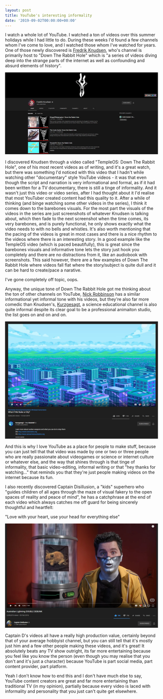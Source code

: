 ```yaml
---
layout: post
title: YouTube's interesting informality
date: '2019-09-02T00:00:00+00:00'
---
```

I watch a whole lot of YouTube. I watched a ton of videos over this summer holidays while I had little to do. During these weeks I'd found a few channels whom I've come to love, and I watched those whom I've watched for years. One of those newly discovered is [Fredrik Knudsen](https://www.youtube.com/channel/UCbWcXB0PoqOsAvAdfzWMf0w), who's channel is primarily host to "Down The Rabbit Hole" which is "a series of videos diving deep into the strange parts of the internet as well as confounding and absurd elements of history". 

![A screenshot of Fredrik Knudsen's youtube channel](/assets/posts/knudsen.png)

I discovered Knudsen through a video called "TempleOS: Down The Rabbit Hole", one of his most recent videos as of writing, and it's a great watch, but there was something I'd noticed with this video that I hadn't while watching other "documentary" style YouTube videos - it was that even though the script and narration is very informational and formal, as if it had been written for a TV documentary, there is still a tinge of informality. And it wasn't just this video or video series, after I had thought about it I'd realise that most YouTuber created content had this quality to it. After a while of thinking (and binge watching some other videos in the series), I think it comes down to the barebones visuals. For the most part the visuals of the videos in the series are just screenshots of whatever Knudsen is talking about, which then fade to the next screenshot when the time comes, its very barebones, and is purely functional, he only shows exactly what the video needs to with no bells and whistles. It's also worth mentioning that the pacing of the videos is great in most cases and there is a nice rhythm to the videos where there is an interesting story. In a good example like the TempleOS video (which is paced beautifully), this is great since the barebones visuals and informative tone lets the story just hook you completely and there are no distractions from it, like an audiobook with screenshots. This said however, there are a few examples of Down The Rabbit Hole where videos fall flat where the story/subject is quite dull and it can be hard to create/pace a narative. 

I've gone completely off topic, oops. 

Anyway, the unique tone of Down The Rabbit Hole got me thinking about the ton of other channels on YouTube, [Nick Robbinson](https://www.youtube.com/user/babylonian) has a similar informational yet informal tone with his videos, but they're also far more comedic than Knudsen's, [Kurzgesagt](https://www.youtube.com/user/Kurzgesagt), a science educational channel is also quite informal despite its clear goal to be a professional animaiton studio, the list goes on and on and on. 

![A Kurzgesagt video titled "What if We Nuke a City?"](/assets/posts/kurzg_nuke_a_city.png)

And this is why I love YouTube as a place for people to make stuff, because you can just tell that that video was made by one or two or three people who are really passionate about videogames or science or internet culture or whatever else, and the way that shines through is that tinge of informality, that basic video-editing, informal writing or that "hey thanks for watching..." that reminds you that they're just people making videos on the internet because its fun. 

I also recently discovered Captain Disillusion, a "kids" superhero who "guides children of all ages through the maze of visual fakery to the open spaces of reality and peace of mind", he has a catchphrase at the end of each video which always catches me off guard for being sincerely thoughtful and heartfelt:

"Love with your heart, use your head for everything else"

![A screenshot from a Captain Dissilusion video](/assets/posts/capt_dissillusion.png)

Captain D's videos all have a really high production value, certainly beyond that of your average hobbyist channel, but you can still tell that it's mostly just him and a few other people making these videos, and it's great! It absolutely beats any TV show outright, its far more entertaining because you feel like you know the person (even though you may realise that you don't and it's just a character) because YouTube is part social media, part content provider, part platform.

Yeah I don't know how to end this and I don't have much else to say, YouTube content creators are great and far more entertaining than traditional TV (in my opinion), partially because every video is laced with informality and personality that you just can't quite get elsewhere.